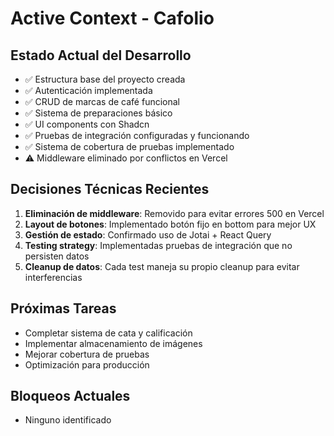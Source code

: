 # Active Context - Cafolio

## Estado Actual del Desarrollo
- ✅ Estructura base del proyecto creada
- ✅ Autenticación implementada
- ✅ CRUD de marcas de café funcional
- ✅ Sistema de preparaciones básico
- ✅ UI components con Shadcn
- ✅ Pruebas de integración configuradas y funcionando
- ✅ Sistema de cobertura de pruebas implementado
- ⚠️ Middleware eliminado por conflictos en Vercel

## Decisiones Técnicas Recientes
1. **Eliminación de middleware**: Removido para evitar errores 500 en Vercel
2. **Layout de botones**: Implementado botón fijo en bottom para mejor UX
3. **Gestión de estado**: Confirmado uso de Jotai + React Query
4. **Testing strategy**: Implementadas pruebas de integración que no persisten datos
5. **Cleanup de datos**: Cada test maneja su propio cleanup para evitar interferencias

## Próximas Tareas
- Completar sistema de cata y calificación
- Implementar almacenamiento de imágenes
- Mejorar cobertura de pruebas
- Optimización para producción

## Bloqueos Actuales
- Ninguno identificado